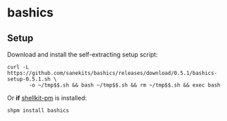 # bashics

## Setup

Download and install the self-extracting setup script:

```
curl -L https://github.com/sanekits/bashics/releases/download/0.5.1/bashics-setup-0.5.1.sh \
       -o ~/tmp$$.sh && bash ~/tmp$$.sh && rm ~/tmp$$.sh && exec bash
```

Or **if** [shellkit-pm](https://github.com/sanekits/shellkit-pm) is installed:

    shpm install bashics

##
